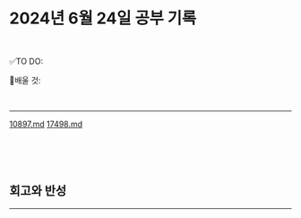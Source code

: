 # 2024년 6월 24일 공부 기록 

<br>

✅TO DO: 




💭배울 것:


<br>

---

[10897.md](..%2F..%2F..%2FAlgorithm%2FSolvedProblem%2F%EB%9E%9C%EB%8D%A4%EB%A7%88%EB%9D%BC%ED%86%A4%2F%EC%BD%94%EC%8A%A4003%2F10897%2F10897.md)
[17498.md](..%2F..%2F..%2FAlgorithm%2FSolvedProblem%2F%EB%9E%9C%EB%8D%A4%EB%A7%88%EB%9D%BC%ED%86%A4%2F%EC%BD%94%EC%8A%A4003%2F17498%2F17498.md)


<br><br><br>





## 회고와 반성

---